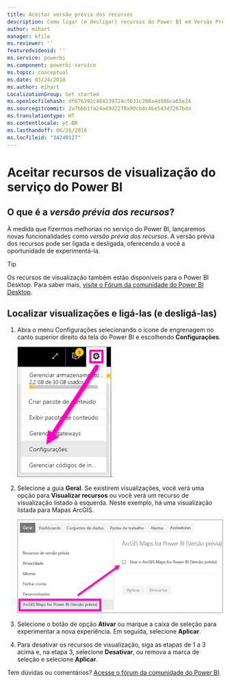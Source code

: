 ```yaml
---
title: Aceitar versão prévia dos recursos
description: Como ligar (e desligar) recursos do Power BI em Versão Prévia.
author: mihart
manager: kfile
ms.reviewer: ''
featuredvideoid: ''
ms.service: powerbi
ms.component: powerbi-service
ms.topic: conceptual
ms.date: 03/24/2018
ms.author: mihart
LocalizationGroup: Get started
ms.openlocfilehash: df676392c484239724cf631c208a4d586ca65e24
ms.sourcegitcommit: 2a7bbb1fa24a49d2278a90cb0c4be543d7267bda
ms.translationtype: HT
ms.contentlocale: pt-BR
ms.lasthandoff: 06/26/2018
ms.locfileid: "34249127"
---
```

# <a name="opt-in-for-power-bi-service-preview-features"></a>Aceitar recursos de visualização do serviço do Power BI
## <a name="what-are-preview-features"></a>O que é a *versão prévia dos recursos*?
À medida que fizermos melhorias no serviço do Power BI, lançaremos novas funcionalidades como *versão prévia dos recursos*. A versão prévia dos recursos pode ser ligada e desligada, oferecendo a você a oportunidade de experimentá-la.

> [!TIP]
> Os recursos de visualização também estão disponíveis para o Power BI Desktop. Para saber mais, [visite o Fórum da comunidade do Power BI Desktop](https://community.powerbi.com/t5/Desktop/bd-p/power-bi-designer).
> 
> 

## <a name="find-previews-and-turn-them-on-and-off"></a>Localizar visualizações e ligá-las (e desligá-las)
1. Abra o menu Configurações selecionando o ícone de engrenagem no canto superior direito da tela do Power BI e escolhendo **Configurações**.
   
   ![Menu Configurações](media/service-preview-features/power-bi-settings.png).
2. Selecione a guia **Geral**. Se existirem visualizações, você verá uma opção para **Visualizar recursos** ou você verá um recurso de visualização listado à esquerda.  Neste exemplo, há uma visualização listada para Mapas ArcGIS. 
   
   ![Guia Geral](media/service-preview-features/power-bi-preview-arcgis.png)
3. Selecione o botão de opção **Ativar** ou marque a caixa de seleção para experimentar a nova experiência. Em seguida, selecione **Aplicar**.
4. Para desativar os recursos de visualização, siga as etapas de 1 a 3 acima e, na etapa 3, selecione **Desativar**, ou remova a marca de seleção e selecione **Aplicar**.


Tem dúvidas ou comentários? [Acesse o fórum da comunidade do Power BI](http://community.powerbi.com/t5/Navigation-Preview-Forum/bd-p/NavigationPreview).

